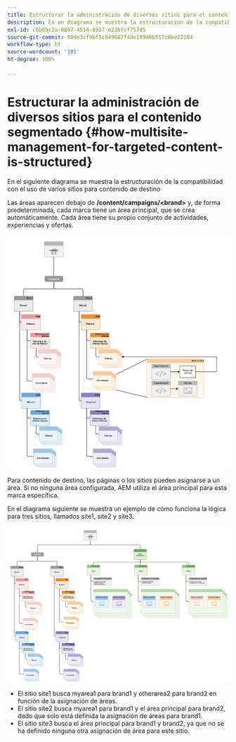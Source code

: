 ```yaml
---
title: Estructurar la administración de diversos sitios para el contenido segmentado
description: En un diagrama se muestra la estructuración de la compatibilidad con el uso de varios sitios para contenido de destino
exl-id: c6b05c2a-0897-4514-8937-e23bfcf757d5
source-git-commit: 90de3cf9bf1c949667f4de109d0b517c6be22184
workflow-type: ht
source-wordcount: '181'
ht-degree: 100%

---
```


# Estructurar la administración de diversos sitios para el contenido segmentado {#how-multisite-management-for-targeted-content-is-structured}

En el siguiente diagrama se muestra la estructuración de la compatibilidad con el uso de varios sitios para contenido de destino

Las áreas aparecen debajo de **/content/campaigns/&lt;brand>** y, de forma predeterminada, cada marca tiene un área principal, que se crea automáticamente. Cada área tiene su propio conjunto de actividades, experiencias y ofertas.

![Estructura de varios sitios](/help/sites-cloud/authoring/assets/multisite-structure.png)

Para contenido de destino, las páginas o los sitios pueden asignarse a un área. Si no ninguna área configurada, AEM utiliza el área principal para esta marca específica.

En el diagrama siguiente se muestra un ejemplo de cómo funciona la lógica para tres sitios, llamados site1, site2 y site3.

![Estructura de varios sitios entre sitios](/help/sites-cloud/authoring/assets/multisite-structure-2.png)

* El sitio site1 busca myarea1 para brand1 y otherarea2 para brand2 en función de la asignación de áreas.
* El sitio site2 busca myarea1 para brand1 y el área principal para brand2, dado que solo está definida la asignación de áreas para brand1.
* El sitio site3 busca el área principal para brand1 y brand2, ya que no se ha definido ninguna otra asignación de área para este sitio.
